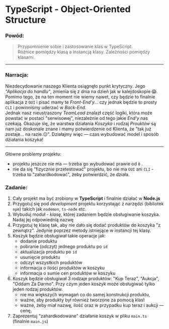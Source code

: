 # TypeScript - Object-Oriented Structure

### Powód:

> Przypomnienie sobie i zastosowanie klas w TypeScript.  
> Różnice pomiędzy klasą a instancją klasy. Zależności pomiędzy klasami.

---

### Narracja:

Niezdecydowanie naszego Klienta osiągnęło punkt krytyczny. Jego _"Aplikacja do handlu"_, zmienia się z dnia na dzień jak w kalejdoskopie 😱.
Pomimo tego, że na ten moment nie wiemy nawet, czy będzie to finalnie aplikacja z `GUI` i pisać mamy te _Front-End'y_... czy jednak będzie to prosty `CLI` i powinniśmy uderzać w _Back-End_.  
Jednak nasz nieustraszony _TeamLead_ znalazł część logiki, która może powstać w postaci "serwisowej", niezależnie od tego jakie _End'y_ nas czekają. Okazuje się, że warstwa działania _Koszyka_ i rodzaj _Prouktów_ są nam już doskonale znane i mamy potwierdzenie od Klienta, że "tak już zostaje... na razie.😑". Działajmy więc — czas wybudować model i sposób działania koszyka!

---

Główne problemy projektu:

- projektu jeszcze nie ma — trzeba go wybudować prawie od `0` .
- nie da się "fizycznie przetestować" projektu, bo nie ma `GUI` ani `CLI` - trzeba to "zahardkodować", żeby potwierdzić, że działa.

### Zadanie:

1. Cały projekt ma być zrobiony w **TypeScript** i finalnie działać w **Node.js**
2. Przygotuj się pod _development_ projektu korzystając z narzędzi (bibliotek `npm`) takich jak `nodemon`, `ts-node` etc.
3. Wybuduj moduł - _klasę_, której zadaniem będzie obsługiwanie koszyka. Nadaj jej odpowiednią nazwę
4. Przygotuj tę klasę tak, aby nie dało się dodać produktów do koszyka "z zewnątrz". Jedynie poprzez metody istniejące w instancji tej klasy.
5. Koszyk będzie obsługiwał takie operacje jak:
   - dodanie produktu
   - pobranie (odczyt) jednego produktu po `id`
   - aktualizacja produktu po `id`
   - usunięcie produktu
   - odczyt wszystkich produktów
   - informacja o ilości produktów w koszyku
   - informacja o sumie cen produktów w koszyku
6. Koszyk będzie obsługiwał 3 rodzaje produktów: "Kup Teraz", "Aukcja", "Oddam Za Darmo". Przy czym jeden koszyk może obsługiwać tylko jeden rodzaj produktów.
   - nie ma większych wymagań co do samej konstrukcji produktu,
   - ważne, aby produkty był również tworzone za pomocą klas!
   - ważne, żeby miał nazwę, ilość oraz w przypadku kup teraz i aukcji — cenę.
7. Zaprezentuj "zahardkodowane" działanie koszyk w pliku `main.ts` (finalnie `main.js`)

